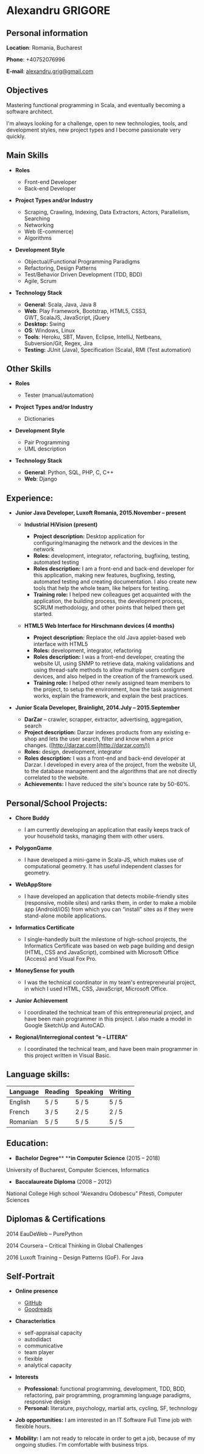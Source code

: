 Alexandru GRIGORE
======

## Personal information

**Location**:	Romania, Bucharest

**Phone**:	+40752076996

**E-mail**:	[alexandru.grig@gmail.com](mailto:alexandru.grig@gmail.com)

## Objectives

Mastering functional programming in Scala, and eventually becoming a software architect.

I'm always looking for a challenge, open to new technologies, tools, and development styles, 
new project types and I become passionate very quickly.

## Main Skills

- **Roles** 
    - Front-end Developer 
    - Back-end Developer 

- **Project Types and/or Industry** 
    - Scraping, Crawling, Indexing, Data Extractors, Actors, Parallelism, Searching 
    - Networking 
    - Web (E-commerce) 
    - Algorithms 

- **Development Style** 
    - Objectual/Functional Programming Paradigms 
    - Refactoring, Design Patterns 
    - Test/Behavior Driven Development (TDD, BDD) 
    - Agile, Scrum 

- **Technology Stack** 
    - **General**: Scala, Java, Java 8
    - **Web**: Play Framework, Bootstrap, HTML5, CSS3, GWT, ScalaJS, JavaScript, jQuery 
    - **Desktop:** Swing 
    - **OS**: Windows, Linux 
    - **Tools**: Heroku, SBT, Maven, Eclipse, IntelliJ, Netbeans, Subversion/Git, Regex, Jira 
    - **Testing:** JUnit (Java), Specification (Scala), RMI (Test automation) 

## Other Skills

- **Roles** 
    - Tester (manual/automation) 

- **Project Types and/or Industry** 
    - Dictionaries 

- **Development Style** 
    - Pair Programming 
    - UML description 

- **Technology Stack** 
    - **General**: Python, SQL, PHP, C, C++ 
    - **Web**: Django 

## Experience:

- **Junior Java Developer, Luxoft Romania, 2015.November – present** 
    - **Industrial HiVision (present)** 
        - **Project description:** Desktop application for configuring/managing the network and the devices in the network 
        - **Roles:** development, integrator, refactoring, bugfixing, testing, automated testing
        - **Roles description:** I am a front-end and back-end developer for this application, making new features, bugfixing, testing, automated testing and creating documentation. I also create new tools that help the whole team, like helpers for testing.
        - **Training role:** I helped new colleagues get acquainted with the application, the building process, the development process, SCRUM methodology, and other points that helped them get started.

    - **HTML5 Web Interface for Hirschmann devices (4 months)** 
        - **Project description:** Replace the old Java applet-based web interface with HTML5 
        - **Roles:** development, integrator, refactoring 
        - **Roles description:** I was a front-end developer, creating the website UI, using SNMP to retrieve data, making validations and using thread-safe methods to allow multiple users configure devices, and also helped in the creation of the framework used. 
        - **Training role:** I helped other newly assigned team members to the project, to setup the environment, how the task assignment works, explain the framework, and explain the best practices. 

- **Junior Scala Developer, Brainlight, 2014.July – 2015.September** 
    - **DarZar** – crawler, scrapper, extractor, advertising, aggregation, search 
    - **Project description:** Darzar indexes products from any existing e-shop and lets the user search, filter and know when a price changes. ([http://darzar.com](http://darzar.com/)) 
    - **Roles:** design, development, integrator 
    - **Roles description:** I was a front-end and back-end developer at Darzar. I developed in every area of the project, from the website UI, to the database management and the algorithms that are not directly correlated to the website. 
    - **Achievements:** I have reduced the site's bounce rate by 50-60%. 

## Personal/School Projects:

- **Chore Buddy**
    - I am currently developing an application that easily keeps track of your household tasks, managing them with other users.

- **PolygonGame** 
    - I have developed a mini-game in Scala-JS, which makes use of computational geometry. It has useful independent classes for geometry. 

- **WebAppStore** 
    - I have developed an application that detects mobile-friendly sites (responsive, mobile sites) and ranks them, in order to make a mobile app (Android/iOS) from which you can “install” sites as if they were stand-alone mobile applications. 

- **Informatics Certificate** 
    - I single-handedly built the milestone of high-school projects, the Informatics Certificate was based on web page building and design (HTML, CSS and JavaScript), combined with Microsoft Office (Access) and Visual Fox Pro. 

- **MoneySense for youth** 
    - I was the technical coordinator in my team\'s entrepreneurial project, in which I used HTML, CSS, JavaScript, Microsoft Office. 

- **Junior Achievement** 
    - I coordinated the technical team of this entrepreneurial project, and have been main programmer in this project. I also made a model in Google SketchUp and AutoCAD. 

- **Regional/Interregional contest “e – LITERA”** 
    - I coordinated the technical team, and have been main programmer in this project written in Visual Basic. 

## Language skills: 

**Language** | **Reading** | **Speaking** | **Writing**
-------------|-------------|--------------|-----------|
English | 5 / 5 | 5 / 5 | 5 / 5
French | 3 / 5 | 2 / 5 | 2 / 5
Romanian | 5 / 5 | 5 / 5 | 5 / 5

## Education:

- **Bachelor Degree**** ****in Computer Science** (2015 – 2018) 

University of Bucharest, Computer Sciences, Informatics

- **Baccalaureate Diploma** (2008 – 2012) 

National College High school “Alexandru Odobescu” Pitesti, Computer Sciences

## Diplomas & Certifications

2014 EauDeWeb – PurePython

2014 Coursera – Critical Thinking in Global Challenges

2016 Luxoft Training – Design Patterns (GoF). For Java

## Self-Portrait

- **Online presence** 
    - [GitHub](https://github.com/alexandrugrigore) 
    - [Goodreads](http://www.goodreads.com/alexugoku) 

- **Characteristics** 
    - self-appraisal capacity 
    - autodidact 
    - communicative 
    - team player 
    - flexible 
    - analytical capacity 

- **Interests** 
    - **Professional:** functional programming, development, TDD, BDD, refactoring, pair programming, programming language paradigms, responsive design 
    - **Personal:** literature, psychology, martial arts, cycling, SF, technology 

- **Job opportunities:** I am interested in an IT Software Full Time job with flexible hours. 
- **Mobility:** I am not ready to relocate in order to get a job, because of my ongoing studies. I'm comfortable with business trips. 
